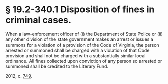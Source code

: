 # § 19.2-340.1 Disposition of fines in criminal cases.

<p>When a law-enforcement officer of (i) the Department of State Police or (ii) any other division of the state government makes an arrest or issues a summons for a violation of a provision of the Code of Virginia, the person arrested or summoned shall be charged with a violation of that Code provision and shall not be charged with a substantially similar local ordinance. All fines collected upon conviction of any person so arrested or summoned shall be credited to the Literary Fund.</p><p>2012, c. <a href='http://lis.virginia.gov/cgi-bin/legp604.exe?121+ful+CHAP0749'>749</a>.</p>